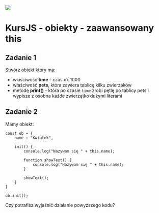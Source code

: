 ![](../../../kursjs.png)

# KursJS - obiekty - zaawansowany this

## Zadanie 1
Stwórz obiekt który ma:
- właściwość **time** - czas ok 1000
- właściwość **pets**, która zawiera tablicę kilku zwierzaków
- metodę **print()** - która po czasie `time` zrobi pętlę po tablicy pets i wypisze z osobna każde zwierzątko dużymi literami

## Zadanie 2
Mamy obiekt:

```
const ob = {
    name : "Kwiatek",

    init() {
        console.log("Nazywam się " + this.name);

        function showText() {
            console.log("Nazywam się " + this.name);
        }

        showText();
    }
}

ob.init();
```

Czy potrafisz wyjaśnić działanie powyższego kodu?
